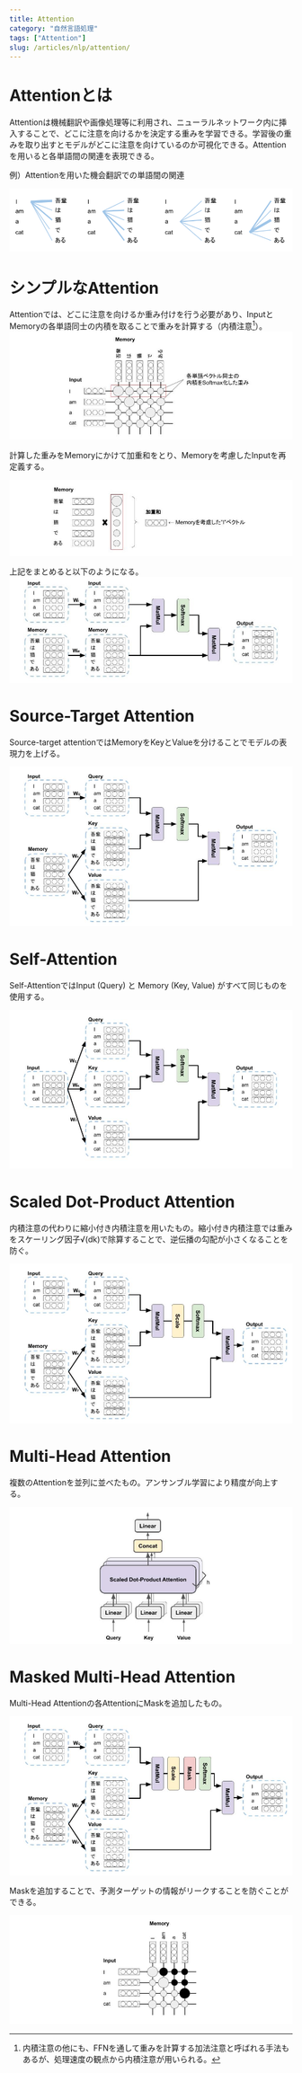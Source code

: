 ```yaml
---
title: Attention
category: "自然言語処理"
tags: ["Attention"]
slug: /articles/nlp/attention/
---
```


# Attentionとは
Attentionは機械翻訳や画像処理等に利用され、ニューラルネットワーク内に挿入することで、どこに注意を向けるかを決定する重みを学習できる。学習後の重みを取り出すとモデルがどこに注意を向けているのか可視化できる。Attentionを用いると各単語間の関連を表現できる。

例）Attentionを用いた機会翻訳での単語間の関連

![Attentionの使用例](./ex-attention.png)

# シンプルなAttention
Attentionでは、どこに注意を向けるか重み付けを行う必要があり、InputとMemoryの各単語同士の内積を取ることで重みを計算する（内積注意[^1]）。
![Simple-Attention](./simple-attention-1.jpg)

[^1]: 内積注意の他にも、FFNを通して重みを計算する加法注意と呼ばれる手法もあるが、処理速度の観点から内積注意が用いられる。

計算した重みをMemoryにかけて加重和をとり、Memoryを考慮したInputを再定義する。

![Simple-Attention](./simple-attention-2.jpg)

上記をまとめると以下のようになる。
![Simple-Attention](./simple-attention-3.jpg)

# Source-Target Attention
Source-target attentionではMemoryをKeyとValueを分けることでモデルの表現力を上げる。

![Source-Target-Attention](./source-target-attention.jpg)

# Self-Attention
Self-AttentionではInput (Query) と Memory (Key, Value) がすべて同じものを使用する。

![Self-Attention](./self-attention.jpg)

# Scaled Dot-Product Attention
内積注意の代わりに縮小付き内積注意を用いたもの。縮小付き内積注意では重みをスケーリング因子√(dk)で除算することで、逆伝播の勾配が小さくなることを防ぐ。

![Self-Attention](./scaled-dot-product-attention.jpg)


# Multi-Head Attention
複数のAttentionを並列に並べたもの。アンサンブル学習により精度が向上する。

![Self-Attention](./multi-head-attention.jpg)

# Masked Multi-Head Attention
Multi-Head Attentionの各AttentionにMaskを追加したもの。

![Self-Attention](./masked-multi-head-attention-1.jpg)

Maskを追加することで、予測ターゲットの情報がリークすることを防ぐことができる。

![Self-Attention](./masked-multi-head-attention-2.jpg)

